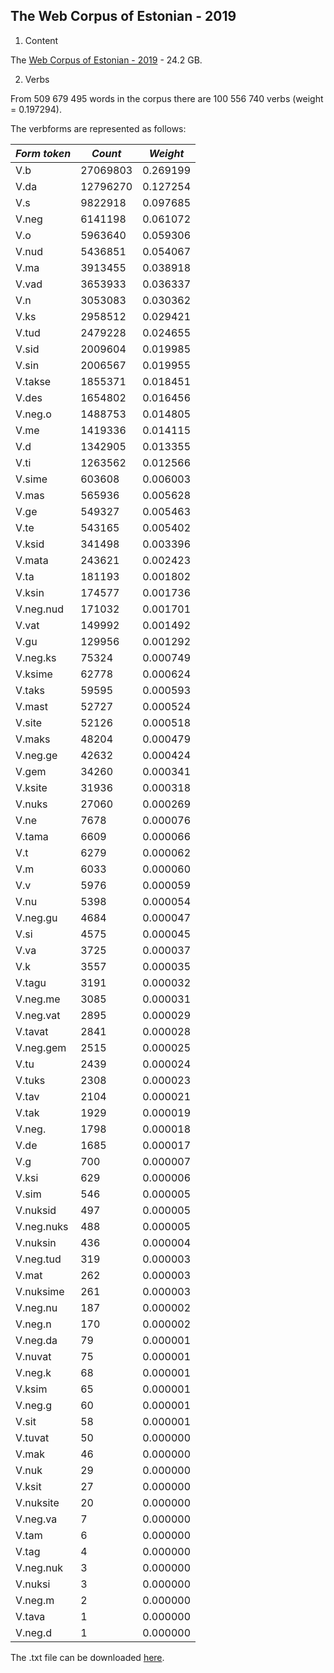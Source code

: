 ## The Web Corpus of Estonian - 2019

1. Content

The [Web Corpus of Estonian - 2019](https://entu.keeleressursid.ee/shared/9942/G3qonxL3kavZ1NGJ79jk7eIamFRkoLZBMkHCc8jVgudimdUDeSZC5XKrn6U0wxhj) - 24.2 GB.

2. Verbs

From 509 679 495 words in the corpus there are 100 556 740 verbs (weight = 0.197294).

The verbforms are represented as follows:

| *Form token* | *Count* | *Weight* |
| --- | --- | --- |
| V.b        | 27069803  | 0.269199    |
| V.da       | 12796270  | 0.127254    |
| V.s        | 9822918   | 0.097685    |
| V.neg      | 6141198   | 0.061072    |
| V.o        | 5963640   | 0.059306    |
| V.nud      | 5436851   | 0.054067    |
| V.ma       | 3913455   | 0.038918    |
| V.vad      | 3653933   | 0.036337    |
| V.n        | 3053083   | 0.030362    |
| V.ks       | 2958512   | 0.029421    |
| V.tud      | 2479228   | 0.024655    |
| V.sid      | 2009604   | 0.019985    |
| V.sin      | 2006567   | 0.019955    |
| V.takse    | 1855371   | 0.018451    |
| V.des      | 1654802   | 0.016456    |
| V.neg.o    | 1488753   | 0.014805    |
| V.me       | 1419336   | 0.014115    |
| V.d        | 1342905   | 0.013355    |
| V.ti       | 1263562   | 0.012566    |
| V.sime     | 603608    | 0.006003    |
| V.mas      | 565936    | 0.005628    |
| V.ge       | 549327    | 0.005463    |
| V.te       | 543165    | 0.005402    |
| V.ksid     | 341498    | 0.003396    |
| V.mata     | 243621    | 0.002423    |
| V.ta       | 181193    | 0.001802    |
| V.ksin     | 174577    | 0.001736    |
| V.neg.nud  | 171032    | 0.001701    |
| V.vat      | 149992    | 0.001492    |
| V.gu       | 129956    | 0.001292    |
| V.neg.ks   | 75324     | 0.000749    |
| V.ksime    | 62778     | 0.000624    |
| V.taks     | 59595     | 0.000593    |
| V.mast     | 52727     | 0.000524    |
| V.site     | 52126     | 0.000518    |
| V.maks     | 48204     | 0.000479    |
| V.neg.ge   | 42632     | 0.000424    |
| V.gem      | 34260     | 0.000341    |
| V.ksite    | 31936     | 0.000318    |
| V.nuks     | 27060     | 0.000269    |
| V.ne       | 7678      | 0.000076    |
| V.tama     | 6609      | 0.000066    |
| V.t        | 6279      | 0.000062    |
| V.m        | 6033      | 0.000060    |
| V.v        | 5976      | 0.000059    |
| V.nu       | 5398      | 0.000054    |
| V.neg.gu   | 4684      | 0.000047    |
| V.si       | 4575      | 0.000045    |
| V.va       | 3725      | 0.000037    |
| V.k        | 3557      | 0.000035    |
| V.tagu     | 3191      | 0.000032    |
| V.neg.me   | 3085      | 0.000031    |
| V.neg.vat  | 2895      | 0.000029    |
| V.tavat    | 2841      | 0.000028    |
| V.neg.gem  | 2515      | 0.000025    |
| V.tu       | 2439      | 0.000024    |
| V.tuks     | 2308      | 0.000023    |
| V.tav      | 2104      | 0.000021    |
| V.tak      | 1929      | 0.000019    |
| V.neg.     | 1798      | 0.000018    |
| V.de       | 1685      | 0.000017    |
| V.g        | 700       | 0.000007    |
| V.ksi      | 629       | 0.000006    |
| V.sim      | 546       | 0.000005    |
| V.nuksid   | 497       | 0.000005    |
| V.neg.nuks | 488       | 0.000005    |
| V.nuksin   | 436       | 0.000004    |
| V.neg.tud  | 319       | 0.000003    |
| V.mat      | 262       | 0.000003    |
| V.nuksime  | 261       | 0.000003    |
| V.neg.nu   | 187       | 0.000002    |
| V.neg.n    | 170       | 0.000002    |
| V.neg.da   | 79        | 0.000001    |
| V.nuvat    | 75        | 0.000001    |
| V.neg.k    | 68        | 0.000001    |
| V.ksim     | 65        | 0.000001    |
| V.neg.g    | 60        | 0.000001    |
| V.sit      | 58        | 0.000001    |
| V.tuvat    | 50        | 0.000000    |
| V.mak      | 46        | 0.000000    |
| V.nuk      | 29        | 0.000000    |
| V.ksit     | 27        | 0.000000    |
| V.nuksite  | 20        | 0.000000    |
| V.neg.va   | 7         | 0.000000    |
| V.tam      | 6         | 0.000000    |
| V.tag      | 4         | 0.000000    |
| V.neg.nuk  | 3         | 0.000000    |
| V.nuksi    | 3         | 0.000000    |
| V.neg.m    | 2         | 0.000000    |
| V.tava     | 1         | 0.000000    |
| V.neg.d    | 1         | 0.000000    |



The .txt file can be downloaded [here](https://github.com/ahtokiil/ids_2023/blob/main/verb_tokens_etnc19_web2019_291123.txt).
